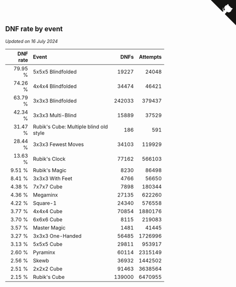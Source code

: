 ## DNF rate by event

*Updated on 16 July 2024*

| DNF rate | Event | DNFs | Attempts |
| ---: | :--- | ---: | ---: |
| 79.95 % | 5x5x5 Blindfolded | 19227 | 24048 |
| 74.26 % | 4x4x4 Blindfolded | 34474 | 46421 |
| 63.79 % | 3x3x3 Blindfolded | 242033 | 379437 |
| 42.34 % | 3x3x3 Multi-Blind | 15889 | 37529 |
| 31.47 % | Rubik's Cube: Multiple blind old style | 186 | 591 |
| 28.44 % | 3x3x3 Fewest Moves | 34103 | 119929 |
| 13.63 % | Rubik's Clock | 77162 | 566103 |
| 9.51 % | Rubik's Magic | 8230 | 86498 |
| 8.41 % | 3x3x3 With Feet | 4766 | 56650 |
| 4.38 % | 7x7x7 Cube | 7898 | 180344 |
| 4.36 % | Megaminx | 27135 | 622260 |
| 4.22 % | Square-1 | 24340 | 576558 |
| 3.77 % | 4x4x4 Cube | 70854 | 1880176 |
| 3.70 % | 6x6x6 Cube | 8115 | 219083 |
| 3.57 % | Master Magic | 1481 | 41445 |
| 3.27 % | 3x3x3 One-Handed | 56485 | 1726996 |
| 3.13 % | 5x5x5 Cube | 29811 | 953917 |
| 2.60 % | Pyraminx | 60114 | 2315149 |
| 2.56 % | Skewb | 36932 | 1442502 |
| 2.51 % | 2x2x2 Cube | 91463 | 3638564 |
| 2.15 % | Rubik's Cube | 139000 | 6470955 |


<a href="https://github.com/jonatanklosko/wca_statistics" class="github-corner" aria-label="View source on Github"><svg width="80" height="80" viewBox="0 0 250 250" style="fill:#151513; color:#fff; position: absolute; top: 0; border: 0; right: 0;" aria-hidden="true"><path d="M0,0 L115,115 L130,115 L142,142 L250,250 L250,0 Z"></path><path d="M128.3,109.0 C113.8,99.7 119.0,89.6 119.0,89.6 C122.0,82.7 120.5,78.6 120.5,78.6 C119.2,72.0 123.4,76.3 123.4,76.3 C127.3,80.9 125.5,87.3 125.5,87.3 C122.9,97.6 130.6,101.9 134.4,103.2" fill="currentColor" style="transform-origin: 130px 106px;" class="octo-arm"></path><path d="M115.0,115.0 C114.9,115.1 118.7,116.5 119.8,115.4 L133.7,101.6 C136.9,99.2 139.9,98.4 142.2,98.6 C133.8,88.0 127.5,74.4 143.8,58.0 C148.5,53.4 154.0,51.2 159.7,51.0 C160.3,49.4 163.2,43.6 171.4,40.1 C171.4,40.1 176.1,42.5 178.8,56.2 C183.1,58.6 187.2,61.8 190.9,65.4 C194.5,69.0 197.7,73.2 200.1,77.6 C213.8,80.2 216.3,84.9 216.3,84.9 C212.7,93.1 206.9,96.0 205.4,96.6 C205.1,102.4 203.0,107.8 198.3,112.5 C181.9,128.9 168.3,122.5 157.7,114.1 C157.9,116.9 156.7,120.9 152.7,124.9 L141.0,136.5 C139.8,137.7 141.6,141.9 141.8,141.8 Z" fill="currentColor" class="octo-body"></path></svg></a><style>.github-corner:hover .octo-arm{animation:octocat-wave 560ms ease-in-out}@keyframes octocat-wave{0%,100%{transform:rotate(0)}20%,60%{transform:rotate(-25deg)}40%,80%{transform:rotate(10deg)}}@media (max-width:500px){.github-corner:hover .octo-arm{animation:none}.github-corner .octo-arm{animation:octocat-wave 560ms ease-in-out}}</style>

